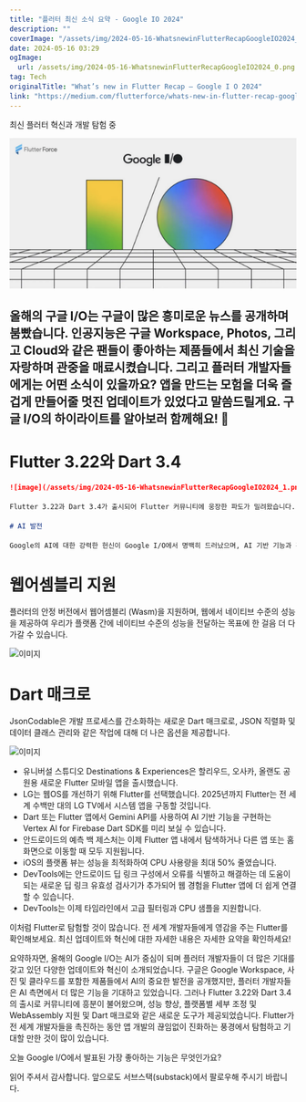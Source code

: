 ```yaml
---
title: "플러터 최신 소식 요약 - Google IO 2024"
description: ""
coverImage: "/assets/img/2024-05-16-WhatsnewinFlutterRecapGoogleIO2024_0.png"
date: 2024-05-16 03:29
ogImage: 
  url: /assets/img/2024-05-16-WhatsnewinFlutterRecapGoogleIO2024_0.png
tag: Tech
originalTitle: "What’s new in Flutter Recap — Google I O 2024"
link: "https://medium.com/flutterforce/whats-new-in-flutter-recap-google-i-o-2024-a4d553919d6b"
---
```



최신 플러터 혁신과 개발 탐험 중

![](/assets/img/2024-05-16-WhatsnewinFlutterRecapGoogleIO2024_0.png)

## 올해의 구글 I/O는 구글이 많은 흥미로운 뉴스를 공개하며 붐빴습니다. 인공지능은 구글 Workspace, Photos, 그리고 Cloud와 같은 팬들이 좋아하는 제품들에서 최신 기술을 자랑하며 관중을 매료시켰습니다. 그리고 플러터 개발자들에게는 어떤 소식이 있을까요? 앱을 만드는 모험을 더욱 즐겁게 만들어줄 멋진 업데이트가 있었다고 말씀드릴게요. 구글 I/O의 하이라이트를 알아보러 함께해요! 🚀

# Flutter 3.22와 Dart 3.4



```markdown
![image](/assets/img/2024-05-16-WhatsnewinFlutterRecapGoogleIO2024_1.png)

Flutter 3.22과 Dart 3.4가 출시되어 Flutter 커뮤니티에 웅장한 파도가 밀려왔습니다. 성능 향상과 플랫폼별 세련된 개선으로, 개발자들은 더 부드러운 시각적 경험, 향상된 탐색 및 확장된 수익 옵션을 기대할 수 있습니다.

# AI 발전

Google의 AI에 대한 강력한 헌신이 Google I/O에서 명백히 드러났으며, AI 기반 기능과 견고한 보안 조치의 발전을 강조하는 발표가 있었습니다. 플러터를 사용하는 세계적인 기업들의 주목할 만한 성공 사례는 플러터의 인기와 다재다능성이 높아지고 있다는 것을 보여줍니다.
```



# 웹어셈블리 지원

플러터의 안정 버전에서 웹어셈블리 (Wasm)을 지원하며, 웹에서 네이티브 수준의 성능을 제공하여 우리가 플랫폼 간에 네이티브 수준의 성능을 전달하는 목표에 한 걸음 더 다가갈 수 있습니다.

![이미지](https://miro.medium.com/v2/resize:fit:1400/1*JPFkftr0XrFTo1zLm8U3WQ.gif)

# Dart 매크로



JsonCodable은 개발 프로세스를 간소화하는 새로운 Dart 매크로로, JSON 직렬화 및 데이터 클래스 관리와 같은 작업에 대해 더 나은 옵션을 제공합니다.

![이미지](https://miro.medium.com/v2/resize:fit:1400/1*SKQ_Br2Al0WLRm13C5Od9A.gif)

- 유니버설 스튜디오 Destinations & Experiences은 할리우드, 오사카, 올랜도 공원용 새로운 Flutter 모바일 앱을 출시했습니다.
- LG는 웹OS를 개선하기 위해 Flutter를 선택했습니다. 2025년까지 Flutter는 전 세계 수백만 대의 LG TV에서 시스템 앱을 구동할 것입니다.
- Dart 또는 Flutter 앱에서 Gemini API를 사용하여 AI 기반 기능을 구현하는 Vertex AI for Firebase Dart SDK를 미리 보실 수 있습니다.
- 안드로이드의 예측 백 제스처는 이제 Flutter 앱 내에서 탐색하거나 다른 앱 또는 홈 화면으로 이동할 때 모두 지원됩니다.
- iOS의 플랫폼 뷰는 성능을 최적화하여 CPU 사용량을 최대 50% 줄였습니다.
- DevTools에는 안드로이드 딥 링크 구성에서 오류를 식별하고 해결하는 데 도움이 되는 새로운 딥 링크 유효성 검사기가 추가되어 웹 경험을 Flutter 앱에 더 쉽게 연결할 수 있습니다.
- DevTools는 이제 타임라인에서 고급 필터링과 CPU 샘플을 지원합니다.

이처럼 Flutter로 탐험할 것이 많습니다. 전 세계 개발자들에게 영감을 주는 Flutter를 확인해보세요. 최신 업데이트와 혁신에 대한 자세한 내용은 자세한 요약을 확인하세요!



요약하자면, 올해의 Google I/O는 AI가 중심이 되며 플러터 개발자들이 더 많은 기대를 갖고 있던 다양한 업데이트와 혁신이 소개되었습니다. 구글은 Google Workspace, 사진 및 클라우드를 포함한 제품들에서 AI의 중요한 발전을 공개했지만, 플러터 개발자들은 AI 측면에서 더 많은 기능을 기대하고 있었습니다. 그러나 Flutter 3.22와 Dart 3.4의 출시로 커뮤니티에 흥분이 불어왔으며, 성능 향상, 플랫폼별 세부 조정 및 WebAssembly 지원 및 Dart 매크로와 같은 새로운 도구가 제공되었습니다. Flutter가 전 세계 개발자들을 촉진하는 동안 앱 개발의 끊임없이 진화하는 풍경에서 탐험하고 기대할 만한 것이 많이 있습니다.

오늘 Google I/O에서 발표된 가장 좋아하는 기능은 무엇인가요?

읽어 주셔서 감사합니다. 앞으로도 서브스택(substack)에서 팔로우해 주시기 바랍니다.